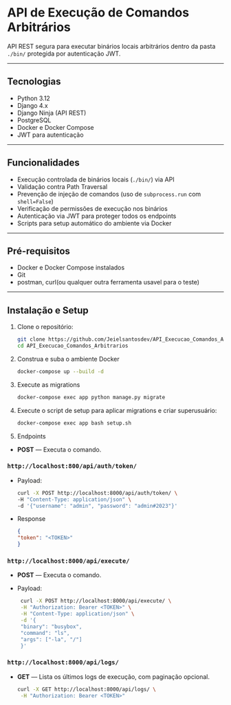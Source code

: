 # API de Execução de Comandos Arbitrários

API REST segura para executar binários locais arbitrários dentro da pasta `./bin/` protegida por autenticação JWT. 

---

## Tecnologias

- Python 3.12
- Django 4.x
- Django Ninja (API REST)
- PostgreSQL
- Docker e Docker Compose
- JWT para autenticação

---

## Funcionalidades

- Execução controlada de binários locais (`./bin/`) via API
- Validação contra Path Traversal
- Prevenção de injeção de comandos (uso de `subprocess.run` com `shell=False`)
- Verificação de permissões de execução nos binários
- Autenticação via JWT para proteger todos os endpoints
- Scripts para setup automático do ambiente via Docker

---

## Pré-requisitos

- Docker e Docker Compose instalados
- Git
- postman, curl(ou qualquer outra ferramenta usavel para o teste)

---

## Instalação e Setup

1. Clone o repositório:
   ```bash
   git clone https://github.com/Jeielsantosdev/API_Execucao_Comandos_Arbitrarios.git
   cd API_Execucao_Comandos_Arbitrarios

2. Construa e suba o ambiente Docker
    ```bash
    docker-compose up --build -d
3. Execute as migrations
    ```bash
    docker-compose exec app python manage.py migrate

4. Execute o script de setup para aplicar migrations e criar superusuário:
    ```bash
    docker-compose exec app bash setup.sh

5. Endpoints

* **POST** — Executa o comando.
### `http://localhost:800/api/auth/token/`
* Payload:
    ```bash
    curl -X POST http://localhost:8000/api/auth/token/ \
    -H "Content-Type: application/json" \
    -d '{"username": "admin", "password": "admin#2023"}'

    
    ```
* Response
    ```json
    {
    "token": "<TOKEN>"
    }
    
    ```

### `http://localhost:8000/api/execute/`

* **POST** — Executa o comando.
* Payload:

   ```bash
    curl -X POST http://localhost:8000/api/execute/ \
    -H "Authorization: Bearer <TOKEN>" \
    -H "Content-Type: application/json" \
    -d '{
    "binary": "busybox",
    "command": "ls",
    "args": ["-la", "/"]
    }'

    ```


### `http://localhost:8000/api/logs/`

* **GET** — Lista os últimos logs de execução, com paginação opcional.
    ```bash
    curl -X GET http://localhost:8000/api/logs/ \
     -H "Authorization: Bearer <TOKEN>"
